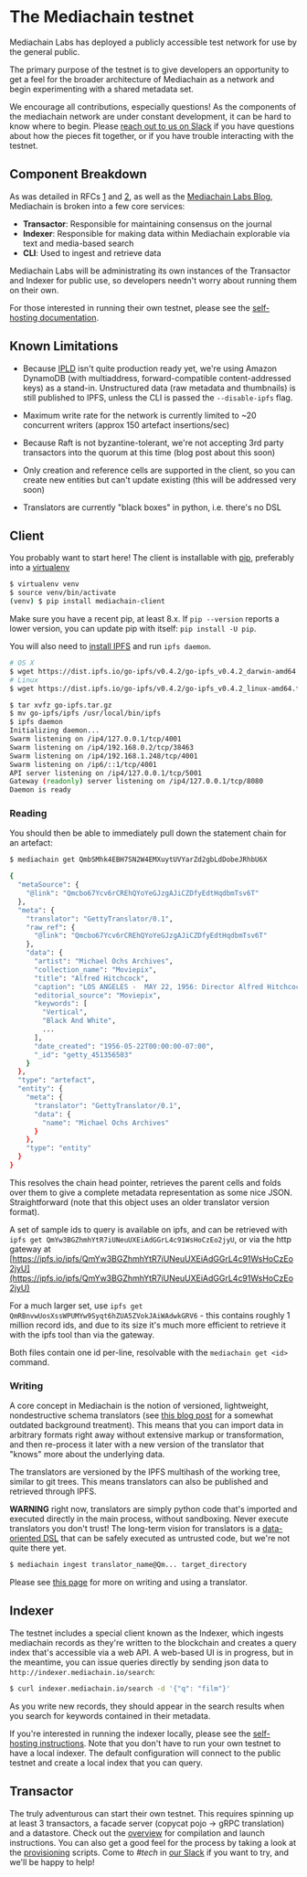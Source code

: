 # The Mediachain testnet

Mediachain Labs has deployed a publicly accessible test network for use by the
general public.

The primary purpose of the testnet is to give developers an opportunity to
get a feel for the broader architecture of Mediachain as a network and begin
experimenting with a shared metadata set.

We encourage all contributions, especially questions!  As the components of the
mediachain network are under constant development, it can be hard to know where
to begin.  Please [reach out to us on Slack](//slack.mediachain.io) if you
have questions about how the pieces fit together, or if you have trouble
interacting with the testnet.


## Component Breakdown

As was detailed in RFCs
[1](https://github.com/mediachain/mediachain/blob/master/rfc/mediachain-rfc-1.md)
and
[2](https://github.com/mediachain/mediachain/blob/master/rfc/mediachain-rfc-2.md),
as well as the [Mediachain Labs Blog](http://blog.mediachain.io/), Mediachain is
broken into a few core services:

- **Transactor**: Responsible for maintaining consensus on the journal
- **Indexer**: Responsible for making data within Mediachain explorable via text
  and media-based search
- **CLI**: Used to ingest and retrieve data

Mediachain Labs will be administrating its own instances of the Transactor
and Indexer for public use, so developers needn't worry about running them on
their own.

For those interested in running their own testnet, please see the [self-hosting documentation](selfhosting.md).


## Known Limitations

* Because [IPLD](https://github.com/ipfs/go-ipld) isn't quite production ready yet,
  we're using Amazon DynamoDB (with multiaddress, forward-compatible content-addressed keys)
  as a stand-in. Unstructured data (raw metadata and thumbnails) is still published to IPFS,
   unless the CLI is passed the `--disable-ipfs` flag.

* Maximum write rate for the network is currently limited to ~20 concurrent writers
  (approx 150 artefact insertions/sec)

* Because Raft is not byzantine-tolerant, we're not accepting 3rd party transactors
  into the quorum at this time (blog post about this soon)

* Only creation and reference cells are supported in the client, so you can create new entities but can't update
  existing (this will be addressed very soon)

* Translators are currently "black boxes" in python, i.e. there's no DSL


## Client

You probably want to start here! The client is installable with [pip](https://pip.pypa.io/en/stable/),
preferably into a [virtualenv](https://virtualenv.pypa.io/en/stable/userguide/)

```bash
$ virtualenv venv
$ source venv/bin/activate
(venv) $ pip install mediachain-client
```

Make sure you have a recent pip, at least 8.x. If `pip --version` reports a lower version,
you can update pip with itself: `pip install -U pip`.

You will also need to [install IPFS](https://ipfs.io/docs/install/) and
run `ipfs daemon`.

```bash
# OS X
$ wget https://dist.ipfs.io/go-ipfs/v0.4.2/go-ipfs_v0.4.2_darwin-amd64.tar.gz
# Linux
$ wget https://dist.ipfs.io/go-ipfs/v0.4.2/go-ipfs_v0.4.2_linux-amd64.tar.gz

$ tar xvfz go-ipfs.tar.gz
$ mv go-ipfs/ipfs /usr/local/bin/ipfs
$ ipfs daemon
Initializing daemon...
Swarm listening on /ip4/127.0.0.1/tcp/4001
Swarm listening on /ip4/192.168.0.2/tcp/38463
Swarm listening on /ip4/192.168.1.248/tcp/4001
Swarm listening on /ip6/::1/tcp/4001
API server listening on /ip4/127.0.0.1/tcp/5001
Gateway (readonly) server listening on /ip4/127.0.0.1/tcp/8080
Daemon is ready
```

### Reading

You should then be able to immediately pull down the statement chain for an artefact:

```bash
$ mediachain get QmbSMhk4EBH7SN2W4EMXuytUVYarZd2gbLdDobeJRhbU6X

{
  "metaSource": {
    "@link": "Qmcbo67Ycv6rCREhQYoYeGJzgAJiCZDfyEdtHqdbmTsv6T"
  },
  "meta": {
    "translator": "GettyTranslator/0.1",
    "raw_ref": {
      "@link": "Qmcbo67Ycv6rCREhQYoYeGJzgAJiCZDfyEdtHqdbmTsv6T"
    },
    "data": {
      "artist": "Michael Ochs Archives",
      "collection_name": "Moviepix",
      "title": "Alfred Hitchcock",
      "caption": "LOS ANGELES -  MAY 22, 1956: Director Alfred Hitchcock with actor Jimmy Stewart and actress Doris Day at the premier of 'The Man Who Knew Too Much' in Los Angeles, California. (Photo by Earl Leaf/Michael Ochs Archives/Getty Images)",
      "editorial_source": "Moviepix",
      "keywords": [
        "Vertical",
        "Black And White",
        ...
      ],
      "date_created": "1956-05-22T00:00:00-07:00",
      "_id": "getty_451356503"
    }
  },
  "type": "artefact",
  "entity": {
    "meta": {
      "translator": "GettyTranslator/0.1",
      "data": {
        "name": "Michael Ochs Archives"
      }
    },
    "type": "entity"
  }
}
```

This resolves the chain head pointer, retrieves the parent cells and folds over them to give a complete
metadata representation as some nice JSON. Straightforward (note that this object uses an older translator version format).

A set of sample ids to query is available on ipfs, and can be retrieved with `ipfs get QmYw3BGZhmhYtR7iUNeuUXEiAdGGrL4c91WsHoCzEo2jyU`,
or via the http gateway at [https://ipfs.io/ipfs/QmYw3BGZhmhYtR7iUNeuUXEiAdGGrL4c91WsHoCzEo2jyU](https://ipfs.io/ipfs/QmYw3BGZhmhYtR7iUNeuUXEiAdGGrL4c91WsHoCzEo2jyU)

For a much larger set, use `ipfs get QmRBnvwUosXssWPUMYw9Syqt6hZUA5ZVokJAiWAdwkGRV6` - this contains roughly 1 million
record ids, and due to its size it's much more efficient to retrieve it with the ipfs tool than via the gateway.

Both files contain one id per-line, resolvable with the `mediachain get <id>` command.

### Writing

A core concept in Mediachain is the notion of versioned, lightweight, nondestructive schema translators
(see [this blog post](https://blog.mediachain.io/mediachain-developer-update-supplemental-translators-6abe3707030a#.260jpzr5c) for a somewhat outdated background treatment). This means that you can import data in arbitrary formats right away
without extensive markup or transformation, and then re-process it later with a new version of the translator that
"knows" more about the underlying data.

The translators are versioned by the IPFS multihash of the working tree, similar to git trees. This means translators can also be published and retrieved through IPFS.

**WARNING** right now, translators are simply python code that's imported and executed directly in the main process, without sandboxing. Never execute translators you don't trust! The long-term vision for translators is a [data-oriented DSL](https://github.com/mediachain/mediachain-client/issues/70) that can be safely executed as untrusted code, but we're not quite there yet.

```bash
$ mediachain ingest translator_name@Qm... target_directory
```

Please see [this page](translators.md) for more on writing and using a translator.

## Indexer

The testnet includes a special client known as the Indexer, which ingests mediachain
records as they're written to the blockchain and creates a query index that's
accessible via a web API.  A web-based UI is in progress, but in the meantime,
you can issue queries directly by sending json data to `http://indexer.mediachain.io/search`:

```bash
$ curl indexer.mediachain.io/search -d '{"q": "film"}'
```

As you write new records, they should appear in the search results when you search
for keywords contained in their metadata.

If you're interested in running the indexer locally, please see the [self-hosting instructions](selfhosting.md#indexer).
Note that you don't have to run your own testnet to have a local indexer.  The default configuration
will connect to the public testnet and create a local index that you can query.

## Transactor

The truly adventurous can start their own testnet. This requires spinning up at least 3 transactors,
a facade server (copycat pojo -> gRPC translation) and a datastore. Check out the [overview](selfhosting.md)
for compilation and launch instructions.  You can also get a good feel for the process by
taking a look at the [provisioning](https://github.com/mediachain/mediachain/tree/release-0.1.0/provisioning/playbooks)
scripts.  Come to _#tech_ in [our Slack](//slack.mediachain.io) if you want to try, and we'll be happy to help!


